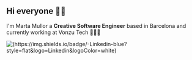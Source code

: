 ## Hi everyone 👋🏻

I'm Marta Mullor a **Creative Software Engineer** based in Barcelona and currently working at Vonzu Tech 👩🏻‍💻

![(https://img.shields.io/badge/-Linkedin-blue?style=flat&logo=Linkedin&logoColor=white)](https://www.linkedin.com/in/martamullor/)
<!--
**martamullor/martamullor** is a ✨ _special_ ✨ repository because its `README.md` (this file) appears on your GitHub profile.

Here are some ideas to get you started:

- 🔭 I’m currently working on ...
- 🌱 I’m currently learning ...
- 👯 I’m looking to collaborate on ...
- 🤔 I’m looking for help with ...
- 💬 Ask me about ...
- 📫 How to reach me: ...
- 😄 Pronouns: ...
- ⚡ Fun fact: ...
-->
